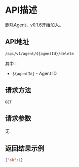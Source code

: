 # API描述
删除Agent，v0.1.6开始加入。

## API地址
~~~
/api/v1/agent/${agentId}/delete
~~~
其中：
* `${agentId}` - Agent ID

## 请求方法
~~~
GET
~~~

## 请求参数
无

## 返回结果示例
~~~json
{"ok":1}
~~~